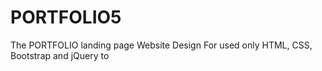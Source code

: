 # PORTFOLIO5
The PORTFOLIO landing page Website Design For used only HTML, CSS, Bootstrap and jQuery to
